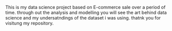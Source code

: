 This is my data science project based on E-commerce sale over a period of time.
through out the analysis and modelling you will see the art behind data science and my undersatndings of the dataset i was using.
thatnk you for visitung my repository.
